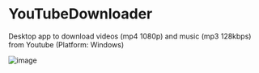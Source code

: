 # YouTubeDownloader
Desktop app to download videos (mp4 1080p) and music (mp3 128kbps) from Youtube (Platform: Windows)

![image](https://user-images.githubusercontent.com/22874642/175841300-820ab385-eefc-40bd-9d4b-319f28663656.png)
